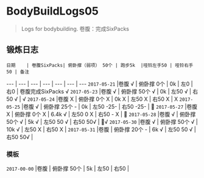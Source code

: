 # BodyBuildLogs05
>Logs for bodybuilding.
>卷腹：完成SixPacks 

## 锻炼日志

    日期    | 卷腹SixPacks| 俯卧撑（弱项） 50个 | 跑步5k  |哑铃左手50 | 哑铃右手50 | 备注
---   |    ---   |  ---    |  ---   |    ---   |    ---    | ---
 `2017-05-21` |卷腹 √ | 俯卧撑 0个  | 0k | 左0 | 右0 | 卷腹完成SixPacks √ 
 `2017-05-23` |卷腹 √ | 俯卧撑 50个 √ | 0k | 左50 √ | 右50 √ | √ 
 `2017-05-24` |卷腹 X | 俯卧撑 0个 X | 0k X | 左50 X | 右50 X | X 
 `2017-05-25` |卷腹 √ | 俯卧撑 25个 - | 0k | 左50  -25- | 右50 -25- | 
 `2017-05-27` |卷腹 X | 俯卧撑 0个 X | 6.4k √ | 左50  0 X | 右50 - X | 
 `2017-05-28` |卷腹 √ | 俯卧撑 50个 √ | 5k √ | 左50  50 √ | 右50 50√ | √ 
 `2017-05-30` |卷腹 √ | 俯卧撑 50个 √ | 10k √ | 左50  X | 右50 X | 
 `2017-05-31` |卷腹   | 俯卧撑 20个 - | 6k √ | 左50  50 √ | 右50 50√ | 


### 模板

`2017-00-00` |卷腹  | 俯卧撑 50个  | 5k  | 左50  | 右50  | 

